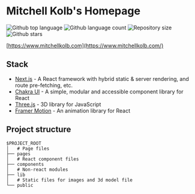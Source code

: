 # Mitchell Kolb's Homepage


<p align="left">
  <img alt="Github top language" src="https://img.shields.io/github/languages/top/mitchellkolb/mitchellkolb-homepage?color=F1E05A">

  <img alt="Github language count" src="https://img.shields.io/github/languages/count/mitchellkolb/mitchellkolb-homepage?color=F1E05A">

  <img alt="Repository size" src="https://img.shields.io/github/repo-size/mitchellkolb/mitchellkolb-homepage?color=F1E05A">

  <img alt="Github stars" src="https://img.shields.io/github/stars/mitchellkolb/mitchellkolb-homepage?color=F1E05A" />
</p>

[https://www.mitchellkolb.com](https://www.mitchellkolb.com/)


## Stack

- [Next.js](https://nextjs.org/) - A React framework with hybrid static & server rendering, and route pre-fetching, etc.
- [Chakra UI](https://chakra-ui.com/) - A simple, modular and accessible component library for React
- [Three.js](https://threejs.org/) - 3D library for JavaScript
- [Framer Motion](https://www.framer.com/motion/) - An animation library for React 

## Project structure

```
$PROJECT_ROOT
│   # Page files
├── pages
│   # React component files
├── components
│   # Non-react modules
├── lib
│   # Static files for images and 3d model file
└── public
```

